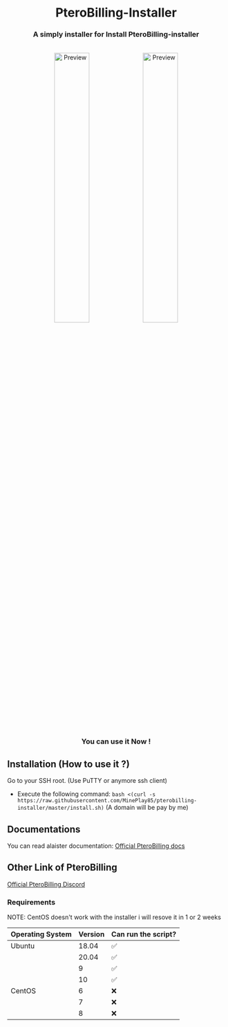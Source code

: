 <div align="center">
    <h1>PteroBilling-Installer</h1>
    <h3>A simply installer for Install PteroBilling-installer</h3>
    <br>
    <img src="https://raw.githubusercontent.com/pterobilling/pterobilling/master/.github/preview_1_dark.png" alt="Preview" width="40%">
    <img src="https://raw.githubusercontent.com/MinePlay85/pterobilling-installer/master/img/commandssh.png" alt="Preview" width="40%">
    </br>
    <h3>You can use it Now !</h3>
</div>

## Installation (How to use it ?)
Go to your SSH root. (Use PuTTY or anymore ssh client)
- Execute the following command:
```bash <(curl -s https://raw.githubusercontent.com/MinePlay85/pterobilling-installer/master/install.sh)```
(A domain will be pay by me)

## Documentations
You can read alaister documentation: [Official PteroBilling docs](https://project.alaister.net)

## Other Link of PteroBilling
[Official PteroBilling Discord](https://discord.gg/EjHe3QpJjd)

### Requirements
NOTE: CentOS doesn't work with the installer i will resove it in 1 or 2 weeks

| Operating System | Version | Can run the script?|
| ---------------- | ------- | ------------------ | 
| Ubuntu           | 18.04   | :white_check_mark: |
|                  | 20.04   | :white_check_mark: |
|                  | 9       | :white_check_mark: |
|                  | 10      | :white_check_mark: |
| CentOS           | 6       | :x:                |
|                  | 7       | :x:                |
|                  | 8       | :x:                |
